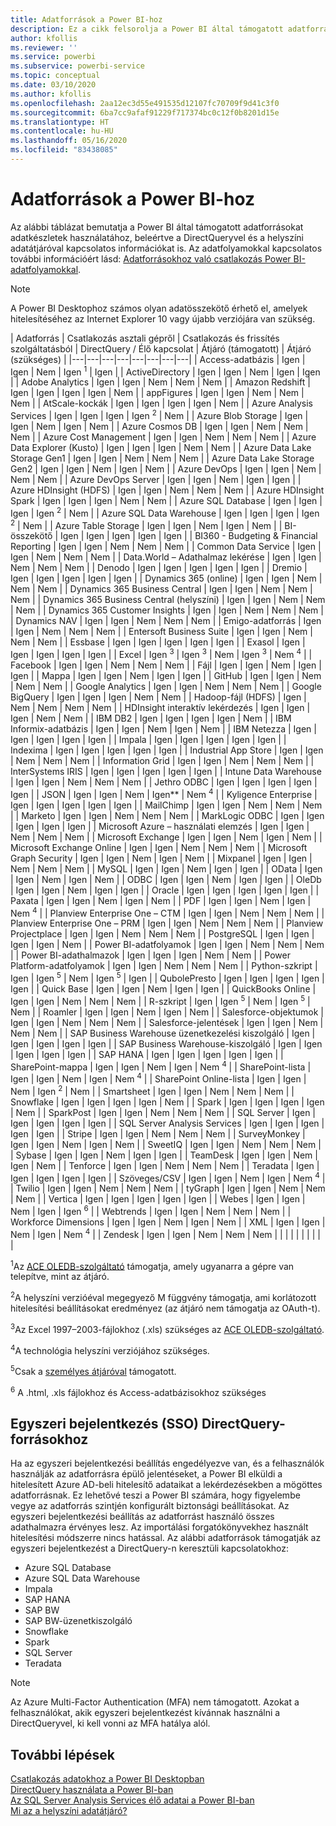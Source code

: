 ```yaml
---
title: Adatforrások a Power BI-hoz
description: Ez a cikk felsorolja a Power BI által támogatott adatforrásokat, beleértve a DirectQueryvel és a helyszíni adatátjáróval kapcsolatos információkat is.
author: kfollis
ms.reviewer: ''
ms.service: powerbi
ms.subservice: powerbi-service
ms.topic: conceptual
ms.date: 03/10/2020
ms.author: kfollis
ms.openlocfilehash: 2aa12ec3d55e491535d12107fc70709f9d41c3f0
ms.sourcegitcommit: 6ba7cc9afaf91229f717374bc0c12f0b8201d15e
ms.translationtype: HT
ms.contentlocale: hu-HU
ms.lasthandoff: 05/16/2020
ms.locfileid: "83438085"
---
```

# <a name="power-bi-data-sources"></a>Adatforrások a Power BI-hoz

Az alábbi táblázat bemutatja a Power BI által támogatott adatforrásokat adatkészletek használatához, beleértve a DirectQueryvel és a helyszíni adatátjáróval kapcsolatos információkat is. Az adatfolyamokkal kapcsolatos további információért lásd: [Adatforrásokhoz való csatlakozás Power BI-adatfolyamokkal](../transform-model/service-dataflows-data-sources.md).

> [!NOTE]
> A Power BI Desktophoz számos olyan adatösszekötő érhető el, amelyek hitelesítéséhez az Internet Explorer 10 vagy újabb verziójára van szükség. 


| Adatforrás | Csatlakozás asztali gépről | Csatlakozás és frissítés szolgáltatásból | DirectQuery / Élő kapcsolat | Átjáró (támogatott) | Átjáró (szükséges) |
|---|---|---|---|---|---|---|---|
| Access-adatbázis | Igen | Igen | Nem | Igen <sup>1</sup> | Igen |
| ActiveDirectory | Igen | Igen | Nem | Igen | Igen |
| Adobe Analytics | Igen | Igen | Nem | Nem | Nem |
| Amazon Redshift | Igen | Igen | Igen | Igen | Nem |
| appFigures | Igen | Igen | Nem | Nem | Nem |
| AtScale-kockák | Igen | Igen | Igen | Igen | Nem |
| Azure Analysis Services | Igen | Igen | Igen | Igen <sup>2</sup> | Nem |
| Azure Blob Storage | Igen | Igen | Nem | Igen | Nem |
| Azure Cosmos DB | Igen | Igen | Nem | Nem | Nem |
| Azure Cost Management | Igen | Igen | Nem | Nem | Nem |
| Azure Data Explorer (Kusto) | Igen | Igen | Igen | Nem | Nem |
| Azure Data Lake Storage Gen1 | Igen | Igen | Nem | Nem | Nem |
| Azure Data Lake Storage Gen2 | Igen | Igen | Nem | Igen | Nem |
| Azure DevOps | Igen | Igen | Nem | Nem | Nem |
| Azure DevOps Server | Igen | Igen | Nem | Igen | Igen |
| Azure HDInsight (HDFS) | Igen | Igen | Nem | Nem | Nem |
| Azure HDInsight Spark | Igen | Igen | Igen | Nem | Nem |
| Azure SQL Database | Igen | Igen | Igen | Igen <sup>2</sup> | Nem |
| Azure SQL Data Warehouse | Igen | Igen | Igen | Igen <sup>2</sup> | Nem |
| Azure Table Storage | Igen | Igen | Nem | Igen | Nem |
| BI-összekötő | Igen | Igen | Igen | Igen | Igen |
| BI360 - Budgeting & Financial Reporting | Igen | Igen | Nem | Nem | Nem |
| Common Data Service | Igen | Igen | Nem | Nem | Nem |
| Data.World – Adathalmaz lekérése | Igen | Igen | Nem | Nem | Nem |
| Denodo | Igen | Igen | Igen | Igen | Igen |
| Dremio | Igen | Igen | Igen | Igen | Igen |
| Dynamics 365 (online) | Igen | Igen | Nem | Nem | Nem |
| Dynamics 365 Business Central | Igen | Igen | Nem | Nem | Nem |
| Dynamics 365 Business Central (helyszíni) | Igen | Igen | Nem | Nem | Nem |
| Dynamics 365 Customer Insights | Igen | Igen | Nem | Nem | Nem |
| Dynamics NAV | Igen | Igen | Nem | Nem | Nem |
| Emigo-adatforrás | Igen | Igen | Nem | Nem | Nem |
| Entersoft Business Suite | Igen | Igen | Nem | Nem | Nem |
| Essbase | Igen | Igen | Igen | Igen | Igen |
| Exasol | Igen | Igen | Igen | Igen | Igen |
| Excel | Igen <sup>3</sup> | Igen <sup>3</sup> | Nem | Igen <sup>3</sup> | Nem <sup>4</sup> |
| Facebook | Igen | Igen | Nem | Nem | Nem |
| Fájl | Igen | Igen | Nem | Igen | Igen |
| Mappa | Igen | Igen | Nem | Igen | Igen |
| GitHub | Igen | Igen | Nem | Nem | Nem |
| Google Analytics | Igen | Igen | Nem | Nem | Nem |
| Google BigQuery | Igen | Igen | Igen | Nem | Nem |
| Hadoop-fájl (HDFS) | Igen | Nem | Nem | Nem | Nem |
| HDInsight interaktív lekérdezés | Igen | Igen | Igen | Nem | Nem |
| IBM DB2 | Igen | Igen | Igen | Igen | Nem |
| IBM Informix-adatbázis | Igen | Igen | Nem | Igen | Nem |
| IBM Netezza | Igen | Igen | Igen | Igen | Igen |
| Impala | Igen | Igen | Igen | Igen | Igen |
| Indexima | Igen | Igen | Igen | Igen | Igen |
| Industrial App Store | Igen | Igen | Nem | Nem | Nem |
| Information Grid | Igen | Igen | Nem | Nem | Nem |
| InterSystems IRIS | Igen | Igen | Igen | Igen | Igen |
| Intune Data Warehouse | Igen | Igen | Nem | Nem | Nem |
| Jethro ODBC | Igen | Igen | Igen | Igen | Igen |
| JSON | Igen | Igen | Nem | Igen** | Nem <sup>4</sup> |
| Kyligence Enterprise | Igen | Igen | Igen | Igen | Igen |
| MailChimp | Igen | Igen | Nem | Nem | Nem |
| Marketo | Igen | Igen | Nem | Nem | Nem |
| MarkLogic ODBC | Igen | Igen | Igen | Igen | Igen |
| Microsoft Azure – használati elemzés | Igen | Igen | Nem | Nem | Nem |
| Microsoft Exchange | Igen | Igen | Nem | Igen | Nem |
| Microsoft Exchange Online | Igen | Igen | Nem | Nem | Nem |
| Microsoft Graph Security | Igen | Igen | Nem | Igen | Nem |
| Mixpanel | Igen | Igen | Nem | Nem | Nem |
| MySQL | Igen | Igen | Nem | Igen | Igen |
| OData | Igen | Igen | Nem | Igen | Nem |
| ODBC | Igen | Igen | Nem | Igen | Igen |
| OleDb | Igen | Igen | Nem | Igen | Igen |
| Oracle | Igen | Igen | Igen | Igen | Igen |
| Paxata | Igen | Igen | Nem | Igen | Nem |
| PDF | Igen | Igen | Nem | Igen | Nem <sup>4</sup> |
| Planview Enterprise One – CTM | Igen | Igen | Nem | Nem | Nem |
| Planview Enterprise One – PRM | Igen | Igen | Nem | Nem | Nem |
| Planview Projectplace | Igen | Igen | Nem | Nem | Nem |
| PostgreSQL | Igen | Igen | Igen | Igen | Nem |
| Power BI-adatfolyamok | Igen | Igen | Nem | Nem | Nem |
| Power BI-adathalmazok | Igen | Igen | Igen | Nem | Nem |
| Power Platform-adatfolyamok | Igen | Igen | Nem | Nem | Nem |
| Python-szkript | Igen | Igen <sup>5</sup> | Nem | Igen <sup>5</sup> | Igen |
| QubolePresto | Igen | Igen | Igen | Igen | Igen |
| Quick Base | Igen | Igen | Nem | Igen | Igen |
| QuickBooks Online | Igen | Igen | Nem | Nem | Nem |
| R-szkript | Igen | Igen <sup>5</sup> | Nem | Igen <sup>5</sup> | Nem |
| Roamler | Igen | Igen | Nem | Igen | Nem |
| Salesforce-objektumok | Igen | Igen | Nem | Nem | Nem |
| Salesforce-jelentések | Igen | Igen | Nem | Nem | Nem |
| SAP Business Warehouse üzenetkezelési kiszolgáló | Igen | Igen | Igen | Igen | Igen |
| SAP Business Warehouse-kiszolgáló | Igen | Igen | Igen | Igen | Igen |
| SAP HANA | Igen | Igen | Igen | Igen | Igen |
| SharePoint-mappa | Igen | Igen | Nem | Igen | Nem <sup>4</sup> |
| SharePoint-lista | Igen | Igen | Nem | Igen | Nem <sup>4</sup> |
| SharePoint Online-lista | Igen | Igen | Nem | Igen <sup>2</sup> | Nem |
| Smartsheet | Igen | Igen | Nem | Nem | Nem |
| Snowflake | Igen | Igen | Igen | Igen | Nem |
| Spark | Igen | Igen | Igen | Igen | Nem |
| SparkPost | Igen | Igen | Nem | Nem | Nem |
| SQL Server | Igen | Igen | Igen | Igen | Igen |
| SQL Server Analysis Services | Igen | Igen | Igen | Igen | Igen |
| Stripe | Igen | Igen | Nem | Nem | Nem |
| SurveyMonkey | Igen | Igen | Nem | Igen | Nem |
| SweetIQ | Igen | Igen | Nem | Nem | Nem |
| Sybase | Igen | Igen | Nem | Igen | Igen |
| TeamDesk | Igen | Igen | Nem | Igen | Nem |
| Tenforce | Igen | Igen | Nem | Nem | Nem |
| Teradata | Igen | Igen | Igen | Igen | Igen |
| Szöveges/CSV | Igen | Igen | Nem | Igen | Nem <sup>4</sup> |
| Twilio | Igen | Igen | Nem | Nem | Nem |
| tyGraph | Igen | Igen | Nem | Nem | Nem |
| Vertica | Igen | Igen | Igen | Igen | Igen |
| Webes | Igen | Igen | Nem | Igen | Igen <sup>6</sup> |
| Webtrends | Igen | Igen | Nem | Nem | Nem |
| Workforce Dimensions | Igen | Igen | Nem | Igen | Nem |
| XML | Igen | Igen | Nem | Igen | Nem <sup>4</sup> |
| Zendesk | Igen | Igen | Nem | Nem | Nem |
| | | | | | | | |

<sup>1</sup>Az [ACE OLEDB-szolgáltató](https://www.microsoft.com/download/details.aspx?id=54920) támogatja, amely ugyanarra a gépre van telepítve, mint az átjáró.

<sup>2</sup>A helyszíni verzióéval megegyező M függvény támogatja, ami korlátozott hitelesítési beállításokat eredményez (az átjáró nem támogatja az OAuth-t).

<sup>3</sup>Az Excel 1997–2003-fájlokhoz (.xls) szükséges az [ACE OLEDB-szolgáltató](https://www.microsoft.com/download/details.aspx?id=54920).

<sup>4</sup>A technológia helyszíni verziójához szükséges.

<sup>5</sup>Csak a [személyes átjáróval](service-gateway-personal-mode.md) támogatott.

<sup>6</sup> A .html, .xls fájlokhoz és Access-adatbázisokhoz szükséges

## <a name="single-sign-on-sso-for-directquery-sources"></a>Egyszeri bejelentkezés (SSO) DirectQuery-forrásokhoz

Ha az egyszeri bejelentkezési beállítás engedélyezve van, és a felhasználók használják az adatforrásra épülő jelentéseket, a Power BI elküldi a hitelesített Azure AD-beli hitelesítő adataikat a lekérdezésekben a mögöttes adatforrásnak. Ez lehetővé teszi a Power BI számára, hogy figyelembe vegye az adatforrás szintjén konfigurált biztonsági beállításokat.
Az egyszeri bejelentkezési beállítás az adatforrást használó összes adathalmazra érvényes lesz. Az importálási forgatókönyvekhez használt hitelesítési módszerre nincs hatással. Az alábbi adatforrások támogatják az egyszeri bejelentkezést a DirectQuery-n keresztüli kapcsolatokhoz:

- Azure SQL Database
- Azure SQL Data Warehouse
- Impala
- SAP HANA
- SAP BW
- SAP BW-üzenetkiszolgáló
- Snowflake
- Spark
- SQL Server
- Teradata

> [!Note]
> Az Azure Multi-Factor Authentication (MFA) nem támogatott. Azokat a felhasználókat, akik egyszeri bejelentkezést kívánnak használni a DirectQueryvel, ki kell vonni az MFA hatálya alól.

## <a name="next-steps"></a>További lépések

[Csatlakozás adatokhoz a Power BI Desktopban](desktop-quickstart-connect-to-data.md)  
[DirectQuery használata a Power BI-ban](desktop-directquery-about.md)  
[Az SQL Server Analysis Services élő adatai a Power BI-ban](sql-server-analysis-services-tabular-data.md)  
[Mi az a helyszíni adatátjáró?](service-gateway-onprem.md)  
